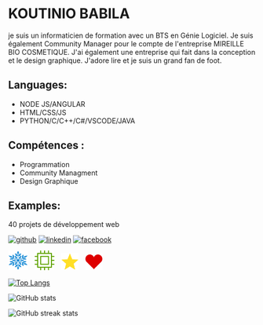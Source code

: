 # KOUTINIO BABILA
je suis un informaticien de formation avec un BTS en Génie Logiciel. Je suis également Community Manager pour le compte de l'entreprise MIREILLE BIO COSMETIQUE. J'ai également une entreprise qui fait dans la conception et le design graphique. J'adore lire et je suis un grand fan de foot.

## Languages: 
- NODE JS/ANGULAR
- HTML/CSS/JS
- PYTHON/C/C++/C#/VSCODE/JAVA

## Compétences :
- Programmation
- Community Managment
- Design Graphique

## Examples:
40 projets de développement web


[<img src='https://cdn.jsdelivr.net/npm/simple-icons@3.0.1/icons/github.svg' alt='github' height='40'>](https://github.com/KOUTINIO-BABILA)  [<img src='https://cdn.jsdelivr.net/npm/simple-icons@3.0.1/icons/linkedin.svg' alt='linkedin' height='40'>](https://www.linkedin.com/in/KOUTINIOBABILA/)  [<img src='https://cdn.jsdelivr.net/npm/simple-icons@3.0.1/icons/facebook.svg' alt='facebook' height='40'>](https://www.facebook.com/BABILAKOUTINIO)  

<a href='https://archiveprogram.github.com/'><img src='https://raw.githubusercontent.com/acervenky/animated-github-badges/master/assets/acbadge.gif' width='40' height='40'></a> <a href='https://docs.github.com/en/developers'><img src='https://raw.githubusercontent.com/acervenky/animated-github-badges/master/assets/devbadge.gif' width='40' height='40'></a> <a href='https://stars.github.com/'><img src='https://raw.githubusercontent.com/acervenky/animated-github-badges/master/assets/starbadge.gif' width='35' height='35'></a> <a href='https://docs.github.com/en/github/supporting-the-open-source-community-with-github-sponsors'><img src='https://raw.githubusercontent.com/acervenky/animated-github-badges/master/assets/sponsorbadge.gif' width='35' height='35'></a> 

[![Top Langs](https://github-readme-stats.vercel.app/api/top-langs/?username=KOUTINIO-BABILA)](https://github.com/anuraghazra/github-readme-stats)

![GitHub stats](https://github-readme-stats.vercel.app/api?username=KOUTINIO-BABILA&show_icons=true&count_private=true)  

![GitHub streak stats](https://streak-stats.demolab.com/?user=KOUTINIO-BABILA)  

